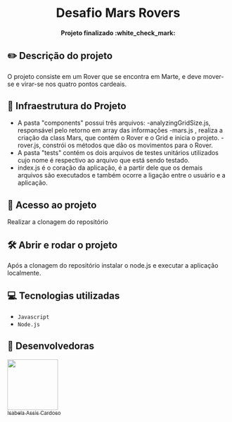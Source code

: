 <h1 align="center"> Desafio Mars Rovers </h1>
  


  <h4 align="center"> 
      Projeto finalizado :white_check_mark:
</h4>
  
 ## :pencil2: Descrição do projeto

O projeto consiste em um Rover que se encontra em Marte, e deve mover-se e virar-se nos quatro pontos cardeais. 

##  :mag_right: Infraestrutura do Projeto

- A pasta "components"  possui três arquivos:
  -analyzingGridSize.js, responsável pelo retorno em array das informações
  -mars.js , realiza a criação da class Mars, que contém o Rover e o Grid e inicia o projeto.
  -rover.js, constrói os métodos que dão os movimentos para o Rover.
 - A pasta "tests" contém os dois arquivos de testes unitários utilizados cujo nome é respectivo ao arquivo que está sendo testado.
 - index.js é o coração da aplicação, é a partir dele que os demais arquivos são executados e também ocorre a ligação entre o usuário e a aplicação.
 

## 📁 Acesso ao projeto

Realizar a clonagem do repositório

## 🛠️ Abrir e rodar o projeto

Após a clonagem do repositório instalar o node.js e executar a aplicação localmente.

## :computer: Tecnologias utilizadas
- `Javascript`
- `Node.js`
  
 
##  :woman: Desenvolvedoras
 
 [<img src="https://avatars.githubusercontent.com/u/66324902?v=4" width=115><br><sub>Isabela Assis Cardoso</sub>](https://github.com/IsabelaAC) 
 
 
  
  
